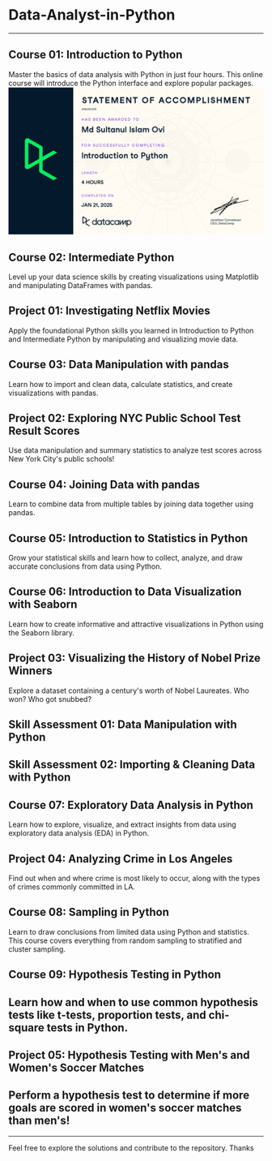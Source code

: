# Data-Analyst-in-Python

---

## Course 01: Introduction to Python

Master the basics of data analysis with Python in just four hours. This online course will introduce the Python interface and explore popular packages.
![](Course_01/c1_certificate.jpg)

## Course 02: Intermediate Python

Level up your data science skills by creating visualizations using Matplotlib and manipulating DataFrames with pandas.

## Project 01: Investigating Netflix Movies

Apply the foundational Python skills you learned in Introduction to Python and Intermediate Python by manipulating and visualizing movie data.

## Course 03: Data Manipulation with pandas

Learn how to import and clean data, calculate statistics, and create visualizations with pandas.

## Project 02: Exploring NYC Public School Test Result Scores

Use data manipulation and summary statistics to analyze test scores across New York City's public schools!

## Course 04: Joining Data with pandas

Learn to combine data from multiple tables by joining data together using pandas.

## Course 05: Introduction to Statistics in Python

Grow your statistical skills and learn how to collect, analyze, and draw accurate conclusions from data using Python.

## Course 06: Introduction to Data Visualization with Seaborn

Learn how to create informative and attractive visualizations in Python using the Seaborn library.

## Project 03: Visualizing the History of Nobel Prize Winners

Explore a dataset containing a century's worth of Nobel Laureates. Who won? Who got snubbed?

## Skill Assessment 01: Data Manipulation with Python

## Skill Assessment 02: Importing & Cleaning Data with Python

## Course 07: Exploratory Data Analysis in Python

Learn how to explore, visualize, and extract insights from data using exploratory data analysis (EDA) in Python.

## Project 04: Analyzing Crime in Los Angeles

Find out when and where crime is most likely to occur, along with the types of crimes commonly committed in LA.

## Course 08: Sampling in Python

Learn to draw conclusions from limited data using Python and statistics. This course covers everything from random sampling to stratified and cluster sampling.

## Course 09: Hypothesis Testing in Python

## Learn how and when to use common hypothesis tests like t-tests, proportion tests, and chi-square tests in Python.

## Project 05: Hypothesis Testing with Men's and Women's Soccer Matches

## Perform a hypothesis test to determine if more goals are scored in women's soccer matches than men's!

---

Feel free to explore the solutions and contribute to the repository. Thanks

